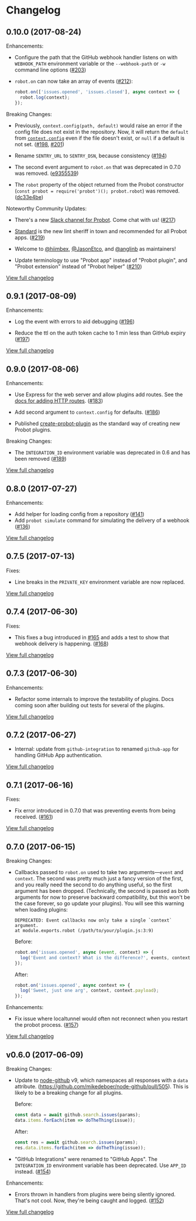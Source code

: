 # Changelog

## 0.10.0 (2017-08-24)

Enhancements:

- Configure the path that the GitHub webhook handler listens on with `WEBHOOK_PATH` environment variable or the `--webhook-path` or `-w` command line options ([#203](https://github.com/probot/probot/pull/203))

- `robot.on` can now take an array of events ([#212](https://github.com/probot/probot/pull/212)):

    ```js
    robot.on(['issues.opened', 'issues.closed'], async context => {
      robot.log(context);
    });
    ```

Breaking Changes:

- Previously, `context.config(path, default)` would raise an error if the config file does not exist in the repository. Now, it will return the `default` from [`context.config`](https://probot.github.io/api/latest/Context.html#config) even if the file doesn't exist, or `null` if a default is not set. ([#198](https://github.com/probot/probot/pull/198), [#201](https://github.com/probot/probot/pull/201))

- Rename `SENTRY_URL` to `SENTRY_DSN`, because consistency ([#194](https://github.com/probot/probot/pull/194))

- The second event argument to `robot.on` that was deprecated in 0.7.0 was removed. ([e9355539](https://github.com/probot/probot/commit/e93555397e21d23b0ec2fc56816a5337c3cf7bc4))

- The `robot` property of the object returned from the Probot constructor (`const probot = require('probot')(); probot.robot`) was removed. ([dc33e4be](https://github.com/probot/probot/commit/dc33e4be6ffeafd36011ddefd5216bfe3bd508d3))

Noteworthy Community Updates:

- There's a new [Slack channel for Probot](https://probot-slackin.herokuapp.com/). Come chat with us! ([#217](https://github.com/probot/probot/pull/216))

- [Standard](https://standardjs.com/) is the new lint sheriff in town and recommended for all Probot apps. ([#219](https://github.com/probot/probot/pull/219))

- Welcome to [@hiimbex](https://github.com/hiimbex), [@JasonEtco](https://github.com/JasonEtco), and [@anglinb](https://github.com/anglinb) as maintainers!

- Update terminology to use "Probot app" instead of "Probot plugin", and "Probot extension" instead of "Probot helper" ([#210](https://github.com/probot/probot/pull/210))

[View full changelog](https://github.com/probot/probot/compare/v0.9.1...v0.10.0)

## 0.9.1 (2017-08-09)

Enhancements:

- Log the event with errors to aid debugging ([#196](https://github.com/probot/probot/pull/196))

- Reduce the ttl on the auth token cache to 1 min less than GitHub expiry ([#197](https://github.com/probot/probot/pull/197))

[View full changelog](https://github.com/probot/probot/compare/v0.9.0...v0.9.1)

## 0.9.0 (2017-08-06)

Enhancements:

- Use Express for the web server and allow plugins add routes. See the [docs for adding HTTP routes](https://github.com/probot/probot/blob/master/docs/plugins.md#http-routes). ([#183](https://github.com/probot/probot/pull/183))

- Add second argument to `context.config` for defaults. ([#186](https://github.com/probot/probot/pull/186))

- Published [create-probot-plugin](https://github.com/probot/create-probot-plugin) as the standard way of creating new Probot plugins.

Breaking Changes:

- The `INTEGRATION_ID` environment variable was deprecated in 0.6 and has been removed ([#189](https://github.com/probot/probot/pull/189))

[View full changelog](https://github.com/probot/probot/compare/v0.8.0...v0.9.0)

## 0.8.0 (2017-07-27)

Enhancements:

- Add helper for loading config from a repository ([#141](https://github.com/probot/probot/pull/141))
- Add `probot simulate` command for simulating the delivery of a webhook ([#136](https://github.com/probot/probot/pull/136))

[View full changelog](https://github.com/probot/probot/compare/v0.7.5...v0.8.0)

## 0.7.5 (2017-07-13)

Fixes:

- Line breaks in the `PRIVATE_KEY` environment variable are now replaced.

[View full changelog](https://github.com/probot/probot/compare/v0.7.4...v0.7.5)

## 0.7.4 (2017-06-30)

Fixes:

- This fixes a bug introduced in [#165](https://github.com/probot/probot/pull/165) and adds a test to show that webhook delivery is happening. ([#168](https://github.com/probot/probot/pull/168))

[View full changelog](https://github.com/probot/probot/compare/v0.7.3...v0.7.4)

## 0.7.3 (2017-06-30)

Enhancements:

- Refactor some internals to improve the testability of plugins. Docs coming soon after building out tests for several of the plugins.

[View full changelog](https://github.com/probot/probot/compare/v0.7.2...v0.7.3)

## 0.7.2 (2017-06-27)

- Internal: update from `github-integration` to renamed `github-app` for handling GitHub App authentication.

[View full changelog](https://github.com/probot/probot/compare/v0.7.1...v0.7.2)

## 0.7.1 (2017-06-16)

Fixes:

- Fix error introduced in 0.7.0 that was preventing events from being received. ([#161](https://github.com/probot/probot/pull/161))

[View full changelog](https://github.com/probot/probot/compare/v0.7.0...v0.7.1)

## 0.7.0 (2017-06-15)

Breaking Changes:

- Callbacks passed to `robot.on` used to take two arguments—`event` and `context`. The second was pretty much just a fancy version of the first, and you really need the second to do anything useful, so the first argument has been dropped. (Technically, the second is passed as both arguments for now to preserve backward compatibility, but this won't be the case forever, so go update your plugins). You will see this warning when loading plugins:

    ```
    DEPRECATED: Event callbacks now only take a single `context` argument.
    at module.exports.robot (/path/to/your/plugin.js:3:9)
    ```

    Before:

    ```js
    robot.on('issues.opened', async (event, context) => {
      log('Event and context? What is the difference?', events, context);
    });
    ```

    After:

    ```js
    robot.on('issues.opened', async context => {
      log('Sweet, just one arg', context, context.payload);
    });
    ```

Enhancements:

- Fix issue where localtunnel would often not reconnect when you restart the probot process. ([#157](https://github.com/probot/probot/pull/157))


[View full changelog](https://github.com/probot/probot/compare/v0.6.0...v0.7.0)

## v0.6.0 (2017-06-09)

Breaking Changes:

- Update to [node-github](https://github.com/mikedeboer/node-github) v9, which namespaces all responses with a `data` attribute. (https://github.com/mikedeboer/node-github/pull/505). This is likely to be a breaking change for all plugins.

    Before:

    ```js
    const data = await github.search.issues(params);
    data.items.forEach(item => doTheThing(issue));
    ```

    After:

    ```js
    const res = await github.search.issues(params);
    res.data.items.forEach(item => doTheThing(issue));
    ```

- "GitHub Integrations" were renamed to "GitHub Apps". The `INTEGRATION_ID` environment variable has been deprecated. Use `APP_ID` instead. ([#154](https://github.com/probot/probot/pull/154))

Enhancements:

- Errors thrown in handlers from plugins were being silently ignored. That's not cool. Now, they're being caught and logged.
 ([#152](https://github.com/probot/probot/pull/152))

[View full changelog](https://github.com/probot/probot/compare/v0.5.0...v0.6.0)
